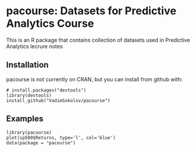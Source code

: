 # pacourse: Datasets for Predictive Analytics Course

This is an R package that contains collection of datasets used in Predictive Analytics lecrure notes

## Installation

pacourse is not currently on CRAN, but you can install from github with:

```{r}
# install.packages("devtools")
library(devtools)
install_github("VadimSokolov/pacourse")
```

## Examples

```{r}
library(pacourse)
plot(sp500$Returns, type='l', col='blue')
data(package = "pacourse")
```
